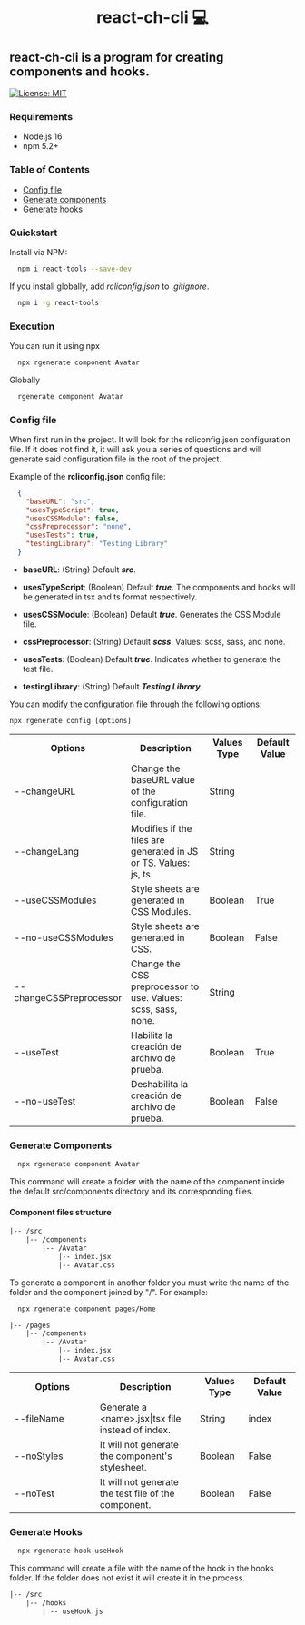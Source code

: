 <h1 align="center">react-ch-cli 💻</h1>

<h2>
  react-ch-cli is a program for creating components and hooks.
</h2>

[![License: MIT](https://img.shields.io/badge/License-MIT-blue.svg)](https://opensource.org/licenses/MIT)

### Requirements

- Node.js 16
- npm 5.2+

### Table of Contents

- [Config file](#config-file)
- [Generate components](#generate-components)
- [Generate hooks](#generate-hooks)

### Quickstart

Install via NPM:

```bash
  npm i react-tools --save-dev
```

If you install globally, add _rcliconfig.json_ to _.gitignore_.

```bash
  npm i -g react-tools
```

### Execution

You can run it using npx

```bash
  npx rgenerate component Avatar
```

Globally

```bash
  rgenerate component Avatar
```

### Config file

When first run in the project. It will look for the rcliconfig.json configuration file. If it does not find it, it will ask you a series of questions and will generate said configuration file in the root of the project.

Example of the **rcliconfig.json** config file:

```JSON
  {
    "baseURL": "src",
    "usesTypeScript": true,
    "usesCSSModule": false,
    "cssPreprocessor": "none",
    "usesTests": true,
    "testingLibrary": "Testing Library"
  }
```

- **baseURL**: (String) Default **_src_**.

- **usesTypeScript**: (Boolean) Default **_true_**. The components and hooks will be generated in tsx and ts format respectively.

- **usesCSSModule**: (Boolean) Default **_true_**. Generates the CSS Module file.

- **cssPreprocessor**: (String) Default **_scss_**. Values: scss, sass, and none.

- **usesTests**: (Boolean) Default **_true_**. Indicates whether to generate the test file.

- **testingLibrary**: (String) Default **_Testing Library_**.

You can modify the configuration file through the following options:

`npx rgenerate config [options]`

<table>
  <tr>
    <th>Options</th>
    <th>Description</th>
    <th>Values Type</th>
    <th>Default Value</th>
  </tr>
  <tr>
    <td width="30%">--changeURL</td>
    <td width="35%">Change the baseURL value of the configuration file.</td>
    <td width="17%">String</td>
    <td width="18%"></td>
  </tr>
  <tr>
    <td width="30%">--changeLang</td>
    <td width="35%">Modifies if the files are generated in JS or TS. Values: js, ts.</td>
    <td width="17%">String</td>
    <td width="18%"></td>
  </tr>
  <tr>
    <td width="30%">--useCSSModules</td>
    <td width="35%">Style sheets are generated in CSS Modules.</td>
    <td width="17%">Boolean</td>
    <td width="18%">True</td>
  </tr>
  <tr>
    <td width="30%">--no-useCSSModules</td>
    <td width="35%">Style sheets are generated in CSS.</td>
    <td width="17%">Boolean</td>
    <td width="18%">False</td>
  </tr>
  <tr>
    <td width="30%">--changeCSSPreprocessor</td>
    <td width="35%">Change the CSS preprocessor to use. Values: scss, sass, none.</td>
    <td width="17%">String</td>
    <td width="18%"></td>
  </tr>
  <tr>
    <td width="30%">--useTest</td>
    <td width="35%">Habilita la creación de archivo de prueba.</td>
    <td width="17%">Boolean</td>
    <td width="18%">True</td>
  </tr>
  <tr>
    <td width="30%">--no-useTest</td>
    <td width="35%">Deshabilita la creación de archivo de prueba.</td>
    <td width="17%">Boolean</td>
    <td width="18%">False</td>
  </tr>
</table>

### Generate Components

```bash
  npx rgenerate component Avatar
```

This command will create a folder with the name of the component inside the default src/components directory and its corresponding files.

#### Component files structure

```txt
|-- /src
    |-- /components
        |-- /Avatar
            |-- index.jsx
            |-- Avatar.css
```

To generate a component in another folder you must write the name of the folder and the component joined by "/". For example:

```bash
  npx rgenerate component pages/Home
```

```txt
|-- /pages
    |-- /components
        |-- /Avatar
            |-- index.jsx
            |-- Avatar.css
```

<table>
  <tr>
    <th>Options</th>
    <th>Description</th>
    <th>Values Type</th>
    <th>Default Value</th>
  </tr>
  <tr>
    <td width="30%">--fileName</td>
    <td width="35%">Generate a &lt;name&gt;.jsx|tsx file instead of index.</td>
    <td width="17%">String</td>
    <td width="18%">index</td>
  </tr>
  <tr>
    <td width="30%">--noStyles</td>
    <td width="35%">It will not generate the component's stylesheet.</td>
    <td width="17%">Boolean</td>
    <td width="18%">False</td>
  </tr>
  <tr>
    <td width="30%">--noTest</td>
    <td width="35%">It will not generate the test file of the component.</td>
    <td width="17%">Boolean</td>
    <td width="18%">False</td>
  </tr>
</table>

### Generate Hooks

```bash
  npx rgenerate hook useHook
```

This command will create a file with the name of the hook in the hooks folder. If the folder does not exist it will create it in the process.

```txt
|-- /src
    |-- /hooks
        | -- useHook.js
```
